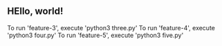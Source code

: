 ## HEllo, world!

To run 'feature-3', execute 'python3 three.py'
To run 'feature-4', execute 'python3 four.py'
To run 'feature-5', execute 'python3 five.py'
